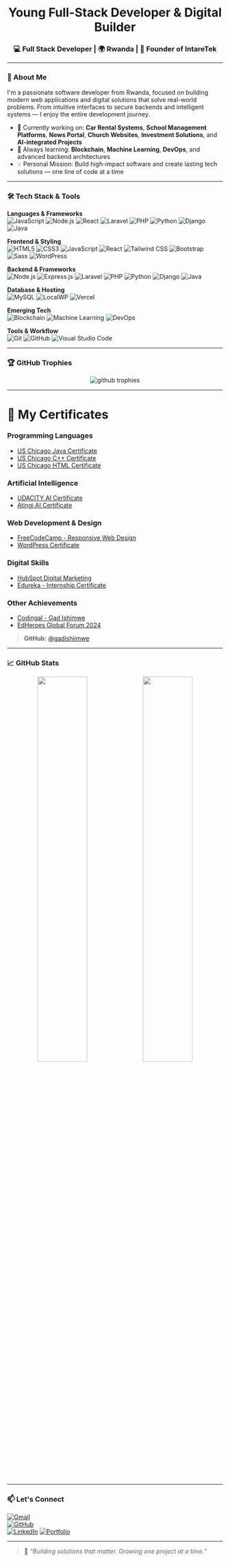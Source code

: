 <h1 align="center">  Young Full-Stack Developer & Digital Builder</h1>

<h3 align="center">💻 Full Stack Developer | 🌍 Rwanda | 🚀 Founder of IntareTek</h3>

---

### 🧠 About Me

I'm a passionate software developer from Rwanda, focused on building modern web applications and digital solutions that solve real-world problems. From intuitive interfaces to secure backends and intelligent systems — I enjoy the entire development journey.

- 🔭 Currently working on: **Car Rental Systems**, **School Management Platforms**, **News Portal**, **Church Websites**, **Investment Solutions**, and **AI-integrated Projects**
- 🌱 Always learning: **Blockchain**, **Machine Learning**, **DevOps**, and advanced backend architectures
- 💡 Personal Mission: Build high-impact software and create lasting tech solutions — one line of code at a time

---

### 🛠️ Tech Stack & Tools

**Languages & Frameworks**  
![JavaScript](https://img.shields.io/badge/JavaScript-F7DF1E?style=flat-square&logo=javascript&logoColor=black)
![Node.js](https://img.shields.io/badge/Node.js-339933?style=flat-square&logo=node.js&logoColor=white)
![React](https://img.shields.io/badge/React-20232A?style=flat-square&logo=react&logoColor=61DAFB)
![Laravel](https://img.shields.io/badge/Laravel-F9322C?style=flat-square&logo=laravel&logoColor=white)
![PHP](https://img.shields.io/badge/PHP-777BB4?style=flat-square&logo=php&logoColor=white)
![Python](https://img.shields.io/badge/Python-3776AB?style=flat-square&logo=python&logoColor=white)
![Django](https://img.shields.io/badge/Django-092E20?style=flat-square&logo=django&logoColor=white)
![Java](https://img.shields.io/badge/Java-ED8B00?style=flat-square&logo=java&logoColor=white)

**Frontend & Styling**  
![HTML5](https://img.shields.io/badge/HTML5-E34F26?style=flat-square&logo=html5&logoColor=white)
![CSS3](https://img.shields.io/badge/CSS3-1572B6?style=flat-square&logo=css3&logoColor=white)
![JavaScript](https://img.shields.io/badge/JavaScript-F7DF1E?style=flat-square&logo=javascript&logoColor=black)
![React](https://img.shields.io/badge/React-20232A?style=flat-square&logo=react&logoColor=61DAFB)
![Tailwind CSS](https://img.shields.io/badge/Tailwind_CSS-38B2AC?style=flat-square&logo=tailwind-css&logoColor=white)
![Bootstrap](https://img.shields.io/badge/Bootstrap-7952B3?style=flat-square&logo=bootstrap&logoColor=white)
![Sass](https://img.shields.io/badge/Sass-CC6699?style=flat-square&logo=sass&logoColor=white)
![WordPress](https://img.shields.io/badge/WordPress-21759B?style=flat-square&logo=wordpress&logoColor=white)

**Backend & Frameworks**  
![Node.js](https://img.shields.io/badge/Node.js-339933?style=flat-square&logo=node.js&logoColor=white)
![Express.js](https://img.shields.io/badge/Express.js-000000?style=flat-square&logo=express&logoColor=white)
![Laravel](https://img.shields.io/badge/Laravel-F9322C?style=flat-square&logo=laravel&logoColor=white)
![PHP](https://img.shields.io/badge/PHP-777BB4?style=flat-square&logo=php&logoColor=white)
![Python](https://img.shields.io/badge/Python-3776AB?style=flat-square&logo=python&logoColor=white)
![Django](https://img.shields.io/badge/Django-092E20?style=flat-square&logo=django&logoColor=white)
![Java](https://img.shields.io/badge/Java-ED8B00?style=flat-square&logo=java&logoColor=white)

**Database & Hosting**  
![MySQL](https://img.shields.io/badge/MySQL-005C84?style=flat-square&logo=mysql&logoColor=white)
![LocalWP](https://img.shields.io/badge/LocalWP-0088CC?style=flat-square&logo=wordpress&logoColor=white)
![Vercel](https://img.shields.io/badge/Vercel-000000?style=flat-square&logo=vercel&logoColor=white)

**Emerging Tech**  
![Blockchain](https://img.shields.io/badge/Blockchain-121212?style=flat-square&logo=bitcoin&logoColor=orange)
![Machine Learning](https://img.shields.io/badge/Machine%20Learning-0096D6?style=flat-square&logo=google&logoColor=white)
![DevOps](https://img.shields.io/badge/DevOps-41B883?style=flat-square&logo=docker&logoColor=white)

**Tools & Workflow**  
![Git](https://img.shields.io/badge/Git-F05032?style=flat-square&logo=git&logoColor=white)
![GitHub](https://img.shields.io/badge/GitHub-181717?style=flat-square&logo=github&logoColor=white)
![Visual Studio Code](https://img.shields.io/badge/VS%20Code-007ACC?style=flat-square&logo=visual-studio-code&logoColor=white)

---

### 🏆 GitHub Trophies

<p align="center"> <img src="https://github-profile-trophy.vercel.app/?username=GadIshimwe&theme=gruvbox&no-bg=true&margin-w=15&column=7" alt="github trophies" /> </p>

---

# 📜 My Certificates

### Programming Languages
- [US Chicago Java Certificate](https://github.com/gadishiimwe/certificates/blob/main/US%20Chicago%20Java%20Certificate.pdf)
- [US Chicago C++ Certificate](https://github.com/gadishiimwe/certificates/blob/main/US%20Chicago%20C++%20Certificate.pdf)
- [US Chicago HTML Certificate](https://github.com/gadishiimwe/certificates/blob/main/US%20Chicago%20HTML%20Certificate.pdf)

### Artificial Intelligence
- [UDACITY AI Certificate](https://github.com/gadishiimwe/certificates/blob/main/UDACITY%20AI%20CERTIFICATE.pdf)
- [Atingi AI Certificate](https://github.com/gadishiimwe/certificates/blob/main/AtingiAICertificate.pdf)

### Web Development & Design
- [FreeCodeCamp - Responsive Web Design](https://github.com/gadishiimwe/certificates/blob/main/FreeCodeCamp-WEB%20DESIGN%20CERTIFICATE.jpeg)
- [WordPress Certificate](https://github.com/gadishiimwe/certificates/blob/main/WordPress%20Certificate.pdf)

### Digital Skills
- [HubSpot Digital Marketing](https://github.com/gadishiimwe/certificates/blob/main/HubSpot%20DIGITAL%20MARKETING%20CERTIFICATE.png)
- [Edureka - Internship Certificate](https://github.com/gadishiimwe/certificates/blob/main/Edureka%20-%20Internship%20Certificate.pdf)

### Other Achievements
- [Codingal - Gad Ishimwe](https://github.com/gadishiimwe/certificates/blob/main/Gad%20Ishimwe%20Codingal.pdf)
- [EdHeroes Global Forum 2024](https://github.com/gadishiimwe/certificates/blob/main/Certificate_of_EdHeroes_Global_Forum2024.pdf)

> **GitHub:** [@gadishiimwe](https://github.com/gadishiimwe)


---

### 📈 GitHub Stats

<p align="center">
  <img src="https://github-readme-stats.vercel.app/api?username=GadIshimwe&show_icons=true&theme=dracula" width="48%" />
  <img src="https://github-readme-streak-stats.herokuapp.com/?user=GadIshimwe&theme=dracula" width="48%" />
</p>

---

### 📫 Let's Connect

[![Gmail](https://img.shields.io/badge/gadyishimwe1@gmail.com-D14836?style=for-the-badge&logo=gmail&logoColor=white)](mailto:gadyishimwe1@gmail.com)  
[![GitHub](https://img.shields.io/badge/GitHub-000?style=for-the-badge&logo=github&logoColor=white)](https://github.com/gadishiimwe)  
[![LinkedIn](https://img.shields.io/badge/LinkedIn-0077B5?style=for-the-badge&logo=linkedin&logoColor=white)](https://www.linkedin.com/in/gad-ishimwe/)
[![Portfolio](https://img.shields.io/badge/My%20Portfolio-000?style=for-the-badge&logo=vercel&logoColor=white)](https://github.com/gadishiimwe)

---

> 🧠 *“Building solutions that matter. Growing one project at a time.”*
